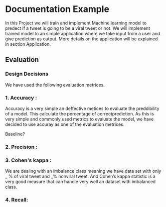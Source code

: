 # Documentation Example

In this Project we will train and implement Machine learning model to predect if a tweet is going to be a viral tweet or not.
We will implement trained model to an simple application where we take input from a user and give prediction as output. More details on the application will be explained in section Application.

## Evaluation


### Design Decisions
We have used the following evaluation metrices.
### 1. Accuracy : 
Accuracy is a very simple an deffective metices to evaluate the preddibility of a model. This calculate the percentage of correctprediction. As this is very simple and commonly used metrics to evaluate the model, we have decided to use accuray as one of the evaluation metrices.

Baseline?
### 2. Precision :

### 3. Cohen's kappa : 
We are dealing with an imbalance class meaning we have data set with only _ % of viral tweet and _% nonviral tweet. And Cohen’s kappa statistic is a very good measure that can handle very well an dataset with imbalanced class. 

### 4. Recall: 
